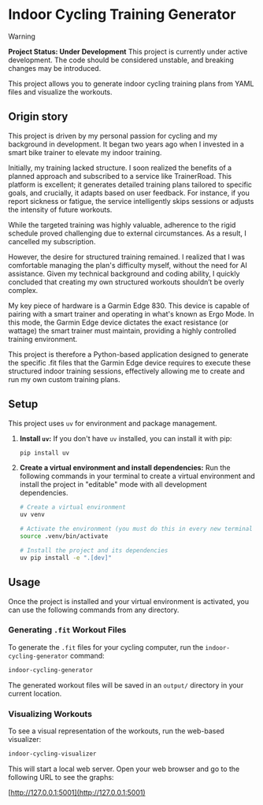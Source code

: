 # Indoor Cycling Training Generator

> [!WARNING]
> **Project Status: Under Development**
> This project is currently under active development. The code should be considered unstable, and breaking changes may be introduced.

This project allows you to generate indoor cycling training plans from YAML files and visualize the workouts.

## Origin story

This project is driven by my personal passion for cycling and my background in development. It began two years ago when I invested in a smart bike trainer to elevate my indoor training.

Initially, my training lacked structure. I soon realized the benefits of a planned approach and subscribed to a service like TrainerRoad. This platform is excellent; it generates detailed training plans tailored to specific goals, and crucially, it adapts based on user feedback. For instance, if you report sickness or fatigue, the service intelligently skips sessions or adjusts the intensity of future workouts.

While the targeted training was highly valuable, adherence to the rigid schedule proved challenging due to external circumstances. As a result, I cancelled my subscription.

However, the desire for structured training remained. I realized that I was comfortable managing the plan's difficulty myself, without the need for AI assistance. Given my technical background and coding ability, I quickly concluded that creating my own structured workouts shouldn’t be overly complex.

My key piece of hardware is a Garmin Edge 830. This device is capable of pairing with a smart trainer and operating in what's known as Ergo Mode. In this mode, the Garmin Edge device dictates the exact resistance (or wattage) the smart trainer must maintain, providing a highly controlled training environment.

This project is therefore a Python-based application designed to generate the specific .fit files that the Garmin Edge device requires to execute these structured indoor training sessions, effectively allowing me to create and run my own custom training plans.

## Setup

This project uses `uv` for environment and package management.

1.  **Install `uv`:**
    If you don't have `uv` installed, you can install it with pip:
    ```bash
    pip install uv
    ```

2.  **Create a virtual environment and install dependencies:**
    Run the following commands in your terminal to create a virtual environment and install the project in "editable" mode with all development dependencies.
    ```bash
    # Create a virtual environment
    uv venv

    # Activate the environment (you must do this in every new terminal session)
    source .venv/bin/activate

    # Install the project and its dependencies
    uv pip install -e ".[dev]"
    ```

## Usage

Once the project is installed and your virtual environment is activated, you can use the following commands from any directory.

### Generating `.fit` Workout Files

To generate the `.fit` files for your cycling computer, run the `indoor-cycling-generator` command:

```bash
indoor-cycling-generator
```

The generated workout files will be saved in an `output/` directory in your current location.

### Visualizing Workouts

To see a visual representation of the workouts, run the web-based visualizer:

```bash
indoor-cycling-visualizer
```

This will start a local web server. Open your web browser and go to the following URL to see the graphs:

[http://127.0.0.1:5001](http://127.0.0.1:5001)
